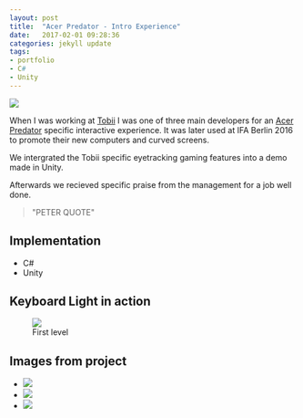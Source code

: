 ```yaml
---
layout: post
title:  "Acer Predator - Intro Experience"
date:   2017-02-01 09:28:36
categories: jekyll update
tags:
- portfolio
- C#
- Unity
---
```


<a href="{{ page.url }}">
  <img src="{{ site.baseurl }}/assets/GameDevelopmentPosts/2_Controls/controller-640.png" />
</a>

When I was working at [Tobii][TobiiTech] I was one of three main developers for an [Acer Predator][Predator] specific interactive experience. It was later used at IFA Berlin 2016 to promote their new computers and curved screens.

We intergrated the Tobii specific eyetracking gaming features into a demo made in Unity.

Afterwards we recieved specific praise from the management for a job well done.

> "PETER QUOTE"  

## Implementation ##
- C#
- Unity

## Keyboard Light in action ##
<figure>
  <img src="{{ site.baseurl }}/assets/portfolio/dimensionshift/livegameplay.gif"/>
  <figcaption> First level </figcaption>
</figure>

## Images from project ##
<div class="postimages">
  <ul>
    <li><a href="{{ site.baseurl }}/assets/portfolio/dimensionshift/Dots.png">
      <img src="{{ site.baseurl }}/assets/portfolio/dimensionshift/Dots.png"/>
    </a>
    </li>
        <li><a href="{{ site.baseurl }}/assets/portfolio/dimensionshift/Rectangles.png">
      <img src="{{ site.baseurl }}/assets/portfolio/dimensionshift/Rectangles.png"/>
    </a>
    </li>
        <li><a href="{{ site.baseurl }}/assets/portfolio/dimensionshift/Cube.png">
      <img src="{{ site.baseurl }}/assets/portfolio/dimensionshift/Cube.png"/>
    </a>
    </li>
  </ul>
</div>

[Predator]: http://www.tobii.com/group/news-media/press-releases/2016/8/acer-brings-tobii-eye-tracking-to-four-new-predator-gaming-devices/
[TobiiTech]: http://www.tobii.com/tech/